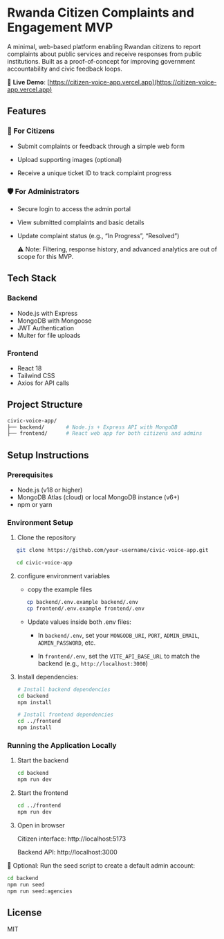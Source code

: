 # Rwanda  Citizen Complaints and Engagement MVP

A minimal, web-based platform enabling Rwandan citizens to report complaints about public services and receive responses from public institutions. Built as a proof-of-concept for improving government accountability and civic feedback loops.

🔗 **Live Demo**: [https://citizen-voice-app.vercel.app](https://citizen-voice-app.vercel.app)

## Features

### 👥 For Citizens
-  Submit complaints or feedback through a simple web form

-  Upload supporting images (optional)

-  Receive a unique ticket ID to track complaint progress

### 🛡️ For Administrators
-  Secure login to access the admin portal

-  View submitted complaints and basic details

-  Update complaint status (e.g., “In Progress”, “Resolved”)

   ⚠️ Note: Filtering, response history, and advanced analytics are out of scope for this MVP.

## Tech Stack

### Backend
- Node.js with Express
- MongoDB with Mongoose
- JWT Authentication
- Multer for file uploads

### Frontend
- React 18
- Tailwind CSS
- Axios for API calls

## Project Structure
```bash
civic-voice-app/
├── backend/       # Node.js + Express API with MongoDB
├── frontend/      # React web app for both citizens and admins

```

## Setup Instructions

### Prerequisites
- Node.js (v18 or higher)
- MongoDB Atlas (cloud) or local MongoDB instance (v6+)
- npm or yarn

### Environment Setup
1. Clone the repository
```bash
   git clone https://github.com/your-username/civic-voice-app.git

   cd civic-voice-app
   ```

2. configure environment variables
   -  copy the example files
   ```bash
      cp backend/.env.example backend/.env
      cp frontend/.env.example frontend/.env

   ```
   -  Update values inside both .env files:

      * In `backend/.env`, set your `MONGODB_URI`, `PORT`, `ADMIN_EMAIL`, `ADMIN_PASSWORD`, etc.

      * In `frontend/.env`, set the `VITE_API_BASE_URL` to match the backend (e.g., `http://localhost:3000`)

3. Install dependencies:
   ```bash
   # Install backend dependencies
   cd backend
   npm install

   # Install frontend dependencies
   cd ../frontend
   npm install
   ```

### Running the Application Locally
1. Start the backend

   ```bash
   cd backend
   npm run dev

2. Start the frontend

   ```bash
   cd ../frontend
   npm run dev
   ```
3. Open in browser

   Citizen interface: http://localhost:5173

   Backend API: http://localhost:3000

🧪 Optional: Run the seed script to create a default admin account:

   ```bash
   cd backend
   npm run seed
   npm run seed:agencies
   ```

## License
MIT
